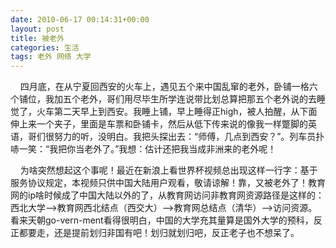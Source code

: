 ```yaml
---
date: 2010-06-17 00:14:31+00:00
layout: post
title: 被老外
categories: 生活 
tags: 老外 网络 大学
---
```


&nbsp;&nbsp;&nbsp;&nbsp;四月底，在从宁夏回西安的火车上，遇见五个来中国乱窜的老外，卧铺一格六个铺位，我加五个老外，哥们用尽毕生所学连说带比划总算把那五个老外说的去睡觉了，火车第二天早上到西安。我睡上铺，早上睡得正high，被人拍醒，从下面伸上来一个夹子，里面是车票和卧铺卡，然后从低下传来说的像我一样蹩脚的英语，哥们很努力的听，没明白。我把头探出去：“师傅，几点到西安？”。列车员扑哧一笑：“我把你当老外了。”我想：估计还把我当成非洲来的老外呢！

&nbsp;&nbsp;&nbsp;&nbsp;为啥突然想起这个事呢！最近在新浪上看世界杯视频总出现这样一行字：基于服务协议规定，本视频只供中国大陆用户观看，敬请谅解！靠，又被老外了！教育网的ip啥时候成了中国大陆以外的了，从教育网访问非教育网资源路径是这样的：西北大学-->教育网西北结点（西交大）-->教育网总结点（清华）-->访问资源。看来天朝go-vern-ment看得很明白，中国的大学充其量算是国外大学的预科，反正都要走，还是提前划归非国有吧！划归就划归吧，反正老子也不想呆了。